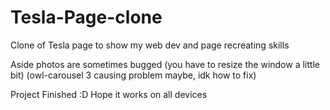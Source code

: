 # Tesla-Page-clone
Clone of Tesla page to show my web dev and page recreating skills

Aside photos are sometimes bugged (you have to resize the window a little bit) (owl-carousel 3 causing problem maybe, idk how to fix)

Project Finished :D Hope it works on all devices

